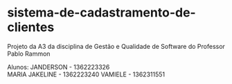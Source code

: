 # sistema-de-cadastramento-de-clientes
Projeto da A3 da disciplina de Gestão e Qualidade de Software do Professor Pablo Rammon

Alunos: 
JANDERSON - 1362223326     
MARIA JAKELINE - 1362223240 
VAMIELE - 1362311551
